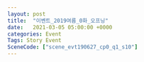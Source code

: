 ```yaml
---
layout: post
title:  "이벤트_2019여름_0화_오프닝"
date:   2021-03-05 05:00:00 +0000
categories: Event
Tags: Story Event
SceneCode: ["scene_evt190627_cp0_q1_s10"]
---
```

